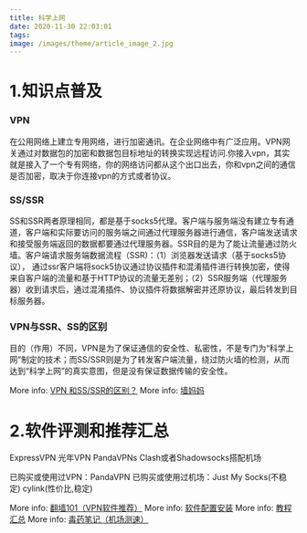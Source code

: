 ```yaml
---
title: 科学上网
date: 2020-11-30 22:03:01
tags:
image: /images/theme/article_image_2.jpg
---
```

# 1.知识点普及
  ### VPN
  在公用网络上建立专用网络，进行加密通讯。在企业网络中有广泛应用。VPN网关通过对数据包的加密和数据包目标地址的转换实现远程访问.你接入vpn，其实就是接入了一个专有网络，你的网络访问都从这个出口出去，你和vpn之间的通信是否加密，取决于你连接vpn的方式或者协议。


  ### SS/SSR
  SS和SSR两者原理相同，都是基于socks5代理。客户端与服务端没有建立专有通道，客户端和实际要访问的服务端之间通过代理服务器进行通信，客户端发送请求和接受服务端返回的数据都要通过代理服务器。SSR目的是为了能让流量通过防火墙。客户端请求服务端数据流程（SSR)：（1）浏览器发送请求（基于socks5协议）， 通过ssr客户端将sock5协议通过协议插件和混淆插件进行转换加密，使得来自客户端的流量和基于HTTP协议的流量无差别；（2）SSR服务端（代理服务器）收到请求后，通过混淆插件、协议插件将数据解密并还原协议，最后转发到目标服务器。


  ### VPN与SSR、SS的区别
  目的（作用）不同，VPN是为了保证通信的安全性、私密性，不是专门为“科学上网”制定的技术；而SS/SSR则是为了转发客户端流量，绕过防火墙的检测，从而达到“科学上网”的真实意图，但是没有保证数据传输的安全性。

  More info: [VPN 和SS/SSR的区别？](https://instar.me/archives/5068ac38.html)
  More info: [墙妈妈](https://www.wallmama.com/)
  

# 2.软件评测和推荐汇总
  ExpressVPN
  光年VPN
  PandaVPNs
  Clash或者Shadowsocks搭配机场

  已购买或使用过VPN：PandaVPN
  已购买或使用过机场：Just My Socks(不稳定) cylink(性价比,稳定)
  
  More info: [翻墙101（VPN软件推荐）](https://wall101.com/fanqiang-vpn/)
  More info: [软件配置安装](https://world.crisp.help/zh/)
  More info: [教程汇总](https://merlinblog.xyz/wikipageguide.html)
  More info: [毒药笔记（机场测速）](https://www.duyaoss.com/)